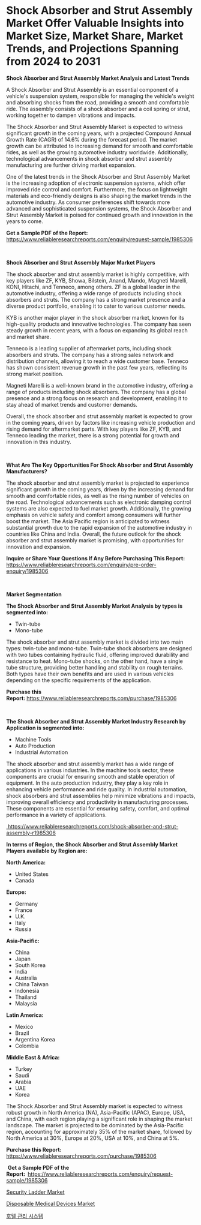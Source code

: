 <p><h1>Shock Absorber and Strut Assembly Market Offer Valuable Insights into Market Size, Market Share, Market Trends, and Projections Spanning from 2024 to 2031</h1></p><p><strong>Shock Absorber and Strut Assembly Market Analysis and Latest Trends</strong></p>
<p><p>A Shock Absorber and Strut Assembly is an essential component of a vehicle's suspension system, responsible for managing the vehicle's weight and absorbing shocks from the road, providing a smooth and comfortable ride. The assembly consists of a shock absorber and a coil spring or strut, working together to dampen vibrations and impacts.</p><p>The Shock Absorber and Strut Assembly Market is expected to witness significant growth in the coming years, with a projected Compound Annual Growth Rate (CAGR) of 14.6% during the forecast period. The market growth can be attributed to increasing demand for smooth and comfortable rides, as well as the growing automotive industry worldwide. Additionally, technological advancements in shock absorber and strut assembly manufacturing are further driving market expansion.</p><p>One of the latest trends in the Shock Absorber and Strut Assembly Market is the increasing adoption of electronic suspension systems, which offer improved ride control and comfort. Furthermore, the focus on lightweight materials and eco-friendly designs is also shaping the market trends in the automotive industry. As consumer preferences shift towards more advanced and sophisticated suspension systems, the Shock Absorber and Strut Assembly Market is poised for continued growth and innovation in the years to come.</p></p>
<p><strong>Get a Sample PDF of the Report:&nbsp;</strong> <a href="https://www.reliableresearchreports.com/enquiry/request-sample/1985306">https://www.reliableresearchreports.com/enquiry/request-sample/1985306</a></p>
<p>&nbsp;</p>
<p><strong>Shock Absorber and Strut Assembly Major Market Players</strong></p>
<p><p>The shock absorber and strut assembly market is highly competitive, with key players like ZF, KYB, Showa, Bilstein, Anand, Mando, Magneti Marelli, KONI, Hitachi, and Tenneco, among others. ZF is a global leader in the automotive industry, offering a wide range of products including shock absorbers and struts. The company has a strong market presence and a diverse product portfolio, enabling it to cater to various customer needs.</p><p>KYB is another major player in the shock absorber market, known for its high-quality products and innovative technologies. The company has seen steady growth in recent years, with a focus on expanding its global reach and market share.</p><p>Tenneco is a leading supplier of aftermarket parts, including shock absorbers and struts. The company has a strong sales network and distribution channels, allowing it to reach a wide customer base. Tenneco has shown consistent revenue growth in the past few years, reflecting its strong market position.</p><p>Magneti Marelli is a well-known brand in the automotive industry, offering a range of products including shock absorbers. The company has a global presence and a strong focus on research and development, enabling it to stay ahead of market trends and customer demands.</p><p>Overall, the shock absorber and strut assembly market is expected to grow in the coming years, driven by factors like increasing vehicle production and rising demand for aftermarket parts. With key players like ZF, KYB, and Tenneco leading the market, there is a strong potential for growth and innovation in this industry.</p></p>
<p>&nbsp;</p>
<p><strong>What Are The Key Opportunities For Shock Absorber and Strut Assembly Manufacturers?</strong></p>
<p><p>The shock absorber and strut assembly market is projected to experience significant growth in the coming years, driven by the increasing demand for smooth and comfortable rides, as well as the rising number of vehicles on the road. Technological advancements such as electronic damping control systems are also expected to fuel market growth. Additionally, the growing emphasis on vehicle safety and comfort among consumers will further boost the market. The Asia Pacific region is anticipated to witness substantial growth due to the rapid expansion of the automotive industry in countries like China and India. Overall, the future outlook for the shock absorber and strut assembly market is promising, with opportunities for innovation and expansion.</p></p>
<p><strong>Inquire or Share Your Questions If Any Before Purchasing This Report:</strong> <a href="https://www.reliableresearchreports.com/enquiry/pre-order-enquiry/1985306">https://www.reliableresearchreports.com/enquiry/pre-order-enquiry/1985306</a></p>
<p>&nbsp;</p>
<p><strong>Market Segmentation</strong></p>
<p><strong>The Shock Absorber and Strut Assembly Market Analysis by types is segmented into:</strong></p>
<p><ul><li>Twin-tube</li><li>Mono-tube</li></ul></p>
<p><p>The shock absorber and strut assembly market is divided into two main types: twin-tube and mono-tube. Twin-tube shock absorbers are designed with two tubes containing hydraulic fluid, offering improved durability and resistance to heat. Mono-tube shocks, on the other hand, have a single tube structure, providing better handling and stability on rough terrains. Both types have their own benefits and are used in various vehicles depending on the specific requirements of the application.</p></p>
<p><strong>Purchase this Report:&nbsp;</strong><a href="https://www.reliableresearchreports.com/purchase/1985306">https://www.reliableresearchreports.com/purchase/1985306</a></p>
<p>&nbsp;</p>
<p><strong>The Shock Absorber and Strut Assembly Market Industry Research by Application is segmented into:</strong></p>
<p><ul><li>Machine Tools</li><li>Auto Production</li><li>Industrial Automation</li></ul></p>
<p><p>The shock absorber and strut assembly market has a wide range of applications in various industries. In the machine tools sector, these components are crucial for ensuring smooth and stable operation of equipment. In the auto production industry, they play a key role in enhancing vehicle performance and ride quality. In industrial automation, shock absorbers and strut assemblies help minimize vibrations and impacts, improving overall efficiency and productivity in manufacturing processes. These components are essential for ensuring safety, comfort, and optimal performance in a variety of applications.</p></p>
<p><a href="https://www.reliableresearchreports.com/shock-absorber-and-strut-assembly-r1985306">&nbsp;https://www.reliableresearchreports.com/shock-absorber-and-strut-assembly-r1985306</a></p>
<p><strong>In terms of Region, the Shock Absorber and Strut Assembly Market Players available by Region are:</strong></p>
<p>
    <p> <strong> North America: </strong>
        <ul>
            <li>United States</li>
            <li>Canada</li>
        </ul>
        </p> 
    <p> <strong> Europe: </strong>
        <ul>
            <li>Germany</li>
            <li>France</li>
            <li>U.K.</li>
            <li>Italy</li>
            <li>Russia</li>
        </ul>
        </p> 
    <p> <strong> Asia-Pacific: </strong>
        <ul>
            <li>China</li>
            <li>Japan</li>
            <li>South Korea</li>
            <li>India</li>
            <li>Australia</li>
            <li>China Taiwan</li>
            <li>Indonesia</li>
            <li>Thailand</li>
            <li>Malaysia</li>
        </ul>
        </p> 
    <p> <strong> Latin America: </strong>
        <ul>
            <li>Mexico</li>
            <li>Brazil</li>
            <li>Argentina Korea</li>
            <li>Colombia</li>
        </ul>
        </p> 
    <p> <strong> Middle East & Africa: </strong>
        <ul>
            <li>Turkey</li>
            <li>Saudi</li>
            <li>Arabia</li>
            <li>UAE</li>
            <li>Korea</li>
        </ul>
    </p>
    </p>
<p><p>The Shock Absorber and Strut Assembly market is expected to witness robust growth in North America (NA), Asia-Pacific (APAC), Europe, USA, and China, with each region playing a significant role in shaping the market landscape. The market is projected to be dominated by the Asia-Pacific region, accounting for approximately 35% of the market share, followed by North America at 30%, Europe at 20%, USA at 10%, and China at 5%.</p></p>
<p><strong>Purchase this Report: </strong><a href="https://www.reliableresearchreports.com/purchase/1985306">https://www.reliableresearchreports.com/purchase/1985306</a></p>
<p>&nbsp;<strong>Get a Sample PDF of the Report:&nbsp;&nbsp;</strong><a href="https://www.reliableresearchreports.com/enquiry/request-sample/1985306">https://www.reliableresearchreports.com/enquiry/request-sample/1985306</a></p>
<p><strong></strong></p>
<p><p><a href="https://github.com/BryceTownsendr/Market-Research-Report-List-4/blob/main/security-ladder-market.md">Security Ladder Market</a></p><p><a href="https://butternut-bug-553.notion.site/Disposable-Medical-Devices-Market-Trends-and-Market-Analysis-forecasted-for-period-2024-2031-7851b4056764483f93486aa87f8d98e2">Disposable Medical Devices Market</a></p><p><a href="https://medium.com/@jomosley1999/%ED%98%B8%ED%85%94-%EA%B4%80%EB%A6%AC-%EC%8B%9C%EC%8A%A4%ED%85%9C-%EC%8B%9C%EC%9E%A5-%EA%B7%9C%EB%AA%A8-%EC%8B%9C%EC%9E%A5-%EC%A0%84%EB%A7%9D-%EB%B0%8F-%EC%8B%9C%EC%9E%A5-%EC%98%88%EC%B8%A1-2024%EB%85%84%EB%B6%80%ED%84%B0-2031%EB%85%84%EA%B9%8C%EC%A7%80-cfdaad1d86bb">호텔 관리 시스템</a></p></p>